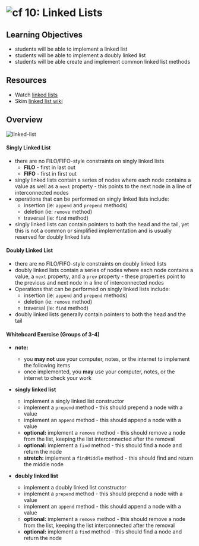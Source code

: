 ![cf](http://i.imgur.com/7v5ASc8.png) 10: Linked Lists
===

## Learning Objectives
* students will be able to implement a linked list
* students will be able to implement a doubly linked list
* students will be able create and implement common linked list methods

## Resources
* Watch [linked lists]
* Skim [linked list wiki]

## Overview

![linked-list](https://s3-us-west-2.amazonaws.com/slugbyte-assets/linked-list.svg)

#### Singly Linked List
* there are no FILO/FIFO-style constraints on singly linked lists
  * **FILO** - first in last out
  * **FIFO** - first in first out
* singly linked lists contain a series of nodes where each node contains a value as well as a `next` property - this points to the next node in a line of interconnected nodes
* operations that can be performed on singly linked lists include:
  * insertion (ie: `append` and `prepend` methods)
  * deletion (ie: `remove` method)
  * traversal (ie: `find` method)
* singly linked lists can contain pointers to both the head and the tail, yet this is not a common or simplified implementation and is usually reserved for doubly linked lists

#### Doubly Linked List
* there are no FILO/FIFO-style constraints on doubly linked lists
* doubly linked lists contain a series of nodes where each node contains a value, a `next` property, and a `prev` property - these properties point to the previous and next node in a line of interconnected nodes
* Operations that can be performed on singly linked lists include:
  * insertion (ie: `append` and `prepend` methods)
  * deletion (ie: `remove` method)
  * traversal (ie: `find` method)
* doubly linked lists generally contain pointers to both the head and the tail

#### Whiteboard Exercise (Groups of 3-4)
* **note:**
  * you **may not** use your computer, notes, or the internet to implement the following items
  * once implemented, you **may** use your computer, notes, or the internet to check your work

* **singly linked list**
  * implement a singly linked list constructor
  * implement a `prepend` method - this should prepend a node with a value
  * implement an `append` method - this should append a node with a value
  * **optional:** implement a `remove` method - this should remove a node from the list, keeping the list interconnected after the removal
  * **optional:** implement a `find` method - this should find a node and return the node
  * **stretch:** implement a `findMiddle` method - this should find and return the middle node

* **doubly linked list**
  * implement a doubly linked list constructor
  * implement a `prepend` method - this should prepend a node with a value
  * implement an `append` method - this should append a node with a value
  * **optional:** implement a `remove` method - this should remove a node from the list, keeping the list interconnected after the removal
  * **optional:** implement a `find` method - this should find a node and return the node

[linked lists]: https://www.youtube.com/watch?v=njTh_OwMljA
[linked list wiki]: https://en.wikipedia.org/wiki/Linked_list
